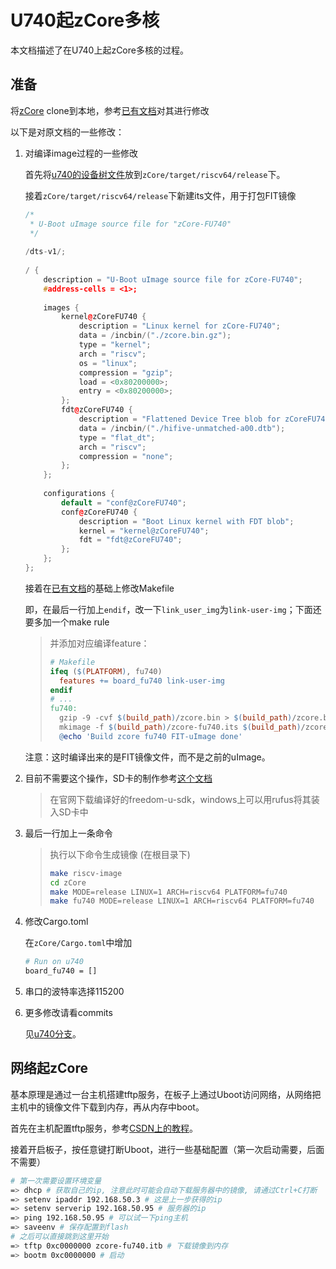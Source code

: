 # U740起zCore多核

本文档描述了在U740上起zCore多核的过程。

## 准备

将[zCore](https://github.com/rcore-os/zCore) clone到本地，参考[已有文档](./参考资料/doc.pdf)对其进行修改

以下是对原文档的一些修改：

1. 对编译image过程的一些修改

    首先将[u740的设备树文件](./资源文件/hifive-unmatched-a00.dtb)放到`zCore/target/riscv64/release`下。

    接着`zCore/target/riscv64/release`下新建its文件，用于打包FIT镜像

    ```c++
    /*
     * U-Boot uImage source file for "zCore-FU740"
     */
     
    /dts-v1/;
     
    / {
        description = "U-Boot uImage source file for zCore-FU740";
        #address-cells = <1>;
     
        images {
            kernel@zCoreFU740 {
                description = "Linux kernel for zCore-FU740";
                data = /incbin/("./zcore.bin.gz");
                type = "kernel";
                arch = "riscv";
                os = "linux";
                compression = "gzip";
                load = <0x80200000>;
                entry = <0x80200000>;
            };
            fdt@zCoreFU740 {
                description = "Flattened Device Tree blob for zCoreFU740";
                data = /incbin/("./hifive-unmatched-a00.dtb");
                type = "flat_dt";
                arch = "riscv";
                compression = "none";
            };
        };
     
        configurations {
            default = "conf@zCoreFU740";
            conf@zCoreFU740 {
                description = "Boot Linux kernel with FDT blob";
                kernel = "kernel@zCoreFU740";
                fdt = "fdt@zCoreFU740";
            };
        };
    };
    ```

    接着在[已有文档](./参考资料/doc.pdf)的基础上修改Makefile

    即，在最后一行加上`endif`，改一下`link_user_img`为`link-user-img`；下面还要多加一个make rule

    > 并添加对应编译feature：  
    >
    > ```makefile
    > # Makefile
    > ifeq ($(PLATFORM), fu740)
    > 	features += board_fu740 link-user-img
    > endif
    > # ...
    > fu740:
    > 	gzip -9 -cvf $(build_path)/zcore.bin > $(build_path)/zcore.bin.gz
    > 	mkimage -f $(build_path)/zcore-fu740.its $(build_path)/zcore-fu740.itb
    > 	@echo 'Build zcore fu740 FIT-uImage done'
    > ```

    注意：这时编译出来的是FIT镜像文件，而不是之前的uImage。

2. 目前不需要这个操作，SD卡的制作参考[这个文档](./制作SD卡流程.md)

   >在官网下载编译好的freedom-u-sdk，windows上可以用rufus将其装入SD卡中  

3. 最后一行加上一条命令

   >执行以下命令生成镜像 (在根目录下) 
   >
   >```bash
   >make riscv-image
   >cd zCore
   >make MODE=release LINUX=1 ARCH=riscv64 PLATFORM=fu740
   >make fu740 MODE=release LINUX=1 ARCH=riscv64 PLATFORM=fu740
   >```

4. 修改Cargo.toml

   在`zCore/Cargo.toml`中增加

   ```bash
   # Run on u740
   board_fu740 = []
   ```

5. 串口的波特率选择115200

6. 更多修改请看commits

    见[u740分支](https://github.com/OSLab-zCore/zCore/commits/u740)。

## 网络起zCore

基本原理是通过一台主机搭建tftp服务，在板子上通过Uboot访问网络，从网络把主机中的镜像文件下载到内存，再从内存中boot。

首先在主机配置tftp服务，参考[CSDN上的教程](https://blog.csdn.net/weixin_45309916/article/details/109178659?utm_medium=distribute.pc_relevant.none-task-blog-2~default~baidujs_title~default-0.control&spm=1001.2101.3001.4242)。

接着开启板子，按任意键打断Uboot，进行一些基础配置（第一次启动需要，后面不需要）

```bash
# 第一次需要设置环境变量
=> dhcp # 获取自己的ip, 注意此时可能会自动下载服务器中的镜像, 请通过Ctrl+C打断
=> setenv ipaddr 192.168.50.3 # 这是上一步获得的ip
=> setenv serverip 192.168.50.95 # 服务器的ip
=> ping 192.168.50.95 # 可以试一下ping主机
=> saveenv # 保存配置到flash
# 之后可以直接跳到这里开始
=> tftp 0xc0000000 zcore-fu740.itb # 下载镜像到内存
=> bootm 0xc0000000 # 启动
```

